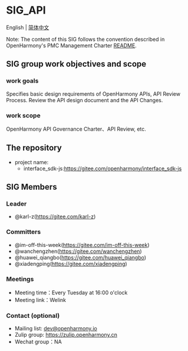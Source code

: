 # SIG_API
English | [简体中文](./sig-api_cn.md)

Note: The content of this SIG follows the convention described in OpenHarmony's PMC Management Charter [README](/zh/pmc.md).

## SIG group work objectives and scope

### work goals

Specifies basic design requirements of OpenHarmony APIs,   API Review Process. Review the API design document and the API Changes.

### work scope

OpenHarmony API Governance Charter、API Review, etc.

## The repository 

- project name:
  - interface_sdk-js:https://gitee.com/openharmony/interface_sdk-js

## SIG Members

### Leader
- @karl-z(https://gitee.com/karl-z)

### Committers
- @im-off-this-week(https://gitee.com/im-off-this-week)
- @wanchengzhen(https://gitee.com/wanchengzhen)
- @huawei_qiangbo(https://gitee.com/huawei_qiangbo)
- @xiadengping(https://gitee.com/xiadengping)

### Meetings
 - Meeting time：Every Tuesday at 16:00 o'clock
 - Meeting link：Welink

### Contact (optional)

- Mailing list: dev@openharmony.io
- Zulip group: https://zulip.openharmony.cn
- Wechat group：NA
